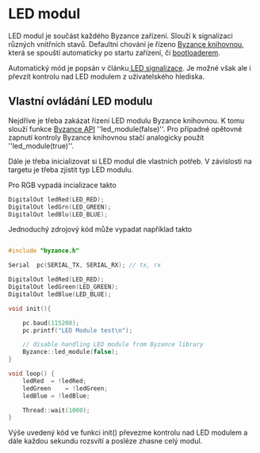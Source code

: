 # LED modul

LED modul je součást každého Byzance zařízení. Slouží k signalizaci různých vnitřních stavů. Defaultní chování je řízeno [Byzance knihovnou](/byzance_documentation/hardware_intro/API/byzance-api.md), která se spouští automaticky po startu zařízení, či [bootloaderem](/byzance_documentation/hardware_intro/features/bootloader.md).

Automatický mód je popsán v článku[ LED signalizace](/byzance_documentation/hardware_intro/API/led-signalizace.md). Je možné však ale i převzít kontrolu nad LED modulem z uživatelského hlediska.

## Vlastní ovládání LED modulu

Nejdříve je třeba zakázat řízení LED modulu Byzance knihovnou. K tomu slouží funkce [Byzance API](/byzance_documentation/hardware_intro/API/byzance-api.md) ''led\_module\(false\)''. Pro případné opětovné zapnutí kontroly Byzance knihovnou stačí analogicky použít ''led\_module\(true\)''.

Dále je třeba inicializovat si LED modul dle vlastních potřeb. V závislosti na targetu je třeba zjistit typ LED modulu.

Pro RGB vypadá incializace takto

```cpp
DigitalOut ledRed(LED_RED);
DigitalOut ledGrn(LED_GREEN);
DigitalOut ledBlu(LED_BLUE);
```

Jednoduchý zdrojový kód může vypadat například takto

```cpp
#include "byzance.h"

Serial	pc(SERIAL_TX, SERIAL_RX); // tx, rx

DigitalOut ledRed(LED_RED);
DigitalOut ledGreen(LED_GREEN);
DigitalOut ledBlue(LED_BLUE);

void init(){

    pc.baud(115200);
    pc.printf("LED Module test\n");

    // disable handling LED module from Byzance library
    Byzance::led_module(false);
}

void loop() {
    ledRed	= !ledRed;
    ledGreen	= !ledGreen;
    ledBlue	= !ledBlue;

    Thread::wait(1000);
}
```

Výše uvedený kód ve funkci init\(\) převezme kontrolu nad LED modulem a dále každou sekundu rozsvítí a posléze zhasne celý modul.



